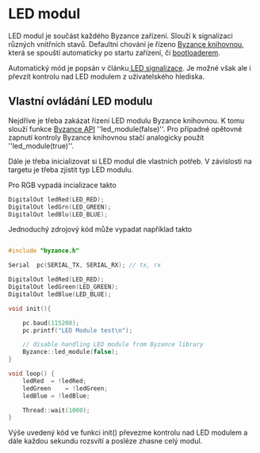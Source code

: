 # LED modul

LED modul je součást každého Byzance zařízení. Slouží k signalizaci různých vnitřních stavů. Defaultní chování je řízeno [Byzance knihovnou](/byzance_documentation/hardware_intro/API/byzance-api.md), která se spouští automaticky po startu zařízení, či [bootloaderem](/byzance_documentation/hardware_intro/features/bootloader.md).

Automatický mód je popsán v článku[ LED signalizace](/byzance_documentation/hardware_intro/API/led-signalizace.md). Je možné však ale i převzít kontrolu nad LED modulem z uživatelského hlediska.

## Vlastní ovládání LED modulu

Nejdříve je třeba zakázat řízení LED modulu Byzance knihovnou. K tomu slouží funkce [Byzance API](/byzance_documentation/hardware_intro/API/byzance-api.md) ''led\_module\(false\)''. Pro případné opětovné zapnutí kontroly Byzance knihovnou stačí analogicky použít ''led\_module\(true\)''.

Dále je třeba inicializovat si LED modul dle vlastních potřeb. V závislosti na targetu je třeba zjistit typ LED modulu.

Pro RGB vypadá incializace takto

```cpp
DigitalOut ledRed(LED_RED);
DigitalOut ledGrn(LED_GREEN);
DigitalOut ledBlu(LED_BLUE);
```

Jednoduchý zdrojový kód může vypadat například takto

```cpp
#include "byzance.h"

Serial	pc(SERIAL_TX, SERIAL_RX); // tx, rx

DigitalOut ledRed(LED_RED);
DigitalOut ledGreen(LED_GREEN);
DigitalOut ledBlue(LED_BLUE);

void init(){

    pc.baud(115200);
    pc.printf("LED Module test\n");

    // disable handling LED module from Byzance library
    Byzance::led_module(false);
}

void loop() {
    ledRed	= !ledRed;
    ledGreen	= !ledGreen;
    ledBlue	= !ledBlue;

    Thread::wait(1000);
}
```

Výše uvedený kód ve funkci init\(\) převezme kontrolu nad LED modulem a dále každou sekundu rozsvítí a posléze zhasne celý modul.



